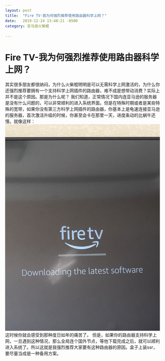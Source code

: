 ```yaml
---
layout: post
title:  "Fire TV-我为何强烈推荐使用路由器科学上网？"
date:   2019-12-24 13:48:21 -0500
category: 亚马逊火柴棍

---
```

# Fire TV-我为何强烈推荐使用路由器科学上网？


  其实很多朋友都很纳闷，为什么火柴棍明明是可以无需科学上网激活的，为什么你还强烈推荐要拥有一个支持科学上网插件的路由器，难不成是想带动消费？实际上并不是这个原因。那是为什么呢？
  我们知道，正常情况下国内连亚马逊的服务器是没有什么问题的，可以非常顺利的进入系统界面。但是在特殊时期或者是某些特殊的宽带，如果你没有第三方科学上网插件的路由器，你基本上是龟速连接亚马逊的服务器，首次激活升级的时候，你甚至会卡在那里一天，进度条动的比蜗牛还慢。就像这样：![upgrade](https://raw.githubusercontent.com/AndroidDeals/AndroidDeals.github.io/master/Screenshots/upgrade.jpeg) 这时候你就会感受到那种度日如年的痛苦了。
  但是，如果你的路由器支持科学上网，一旦遇到这种情况，那么全局连个国外节点，等他下载完成之后，就可以顺利进入系统了。所以这就是我强烈推荐大家要有这种路由器的原因。盒子上装ssr，要尽量当成是一种备用方案。
